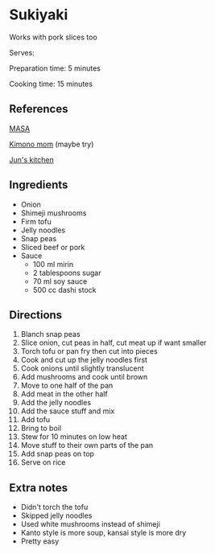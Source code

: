 # Sukiyaki

Works with pork slices too

Serves:

Preparation time: 5 minutes

Cooking time: 15 minutes

## References

[MASA](https://www.youtube.com/watch?v=jHoM7VkBYVs)

[Kimono mom](https://www.youtube.com/watch?v=lKOUWLHvWJI) (maybe try)

[Jun's kitchen](https://www.youtube.com/watch?v=OdNqWcUdm6I)

## Ingredients

- Onion
- Shimeji mushrooms
- Firm tofu
- Jelly noodles
- Snap peas
- Sliced beef or pork
- Sauce
  - 100 ml mirin
  - 2 tablespoons sugar
  - 70 ml soy sauce
  - 500 cc dashi stock

## Directions

1. Blanch snap peas
2. Slice onion, cut peas in half, cut meat up if want smaller
3. Torch tofu or pan fry then cut into pieces
4. Cook and cut up the jelly noodles first
5. Cook onions until slightly translucent
6. Add mushrooms and cook until brown
7. Move to one half of the pan
8. Add meat in the other half
9. Add the jelly noodles
10. Add the sauce stuff and mix
11. Add tofu
12. Bring to boil
13. Stew for 10 minutes on low heat
14. Move stuff to their own parts of the pan
15. Add snap peas on top
16. Serve on rice

## Extra notes

- Didn't torch the tofu
- Skipped jelly noodles
- Used white mushrooms instead of shimeji
- Kanto style is more soup, kansai style is more dry
- Pretty easy
